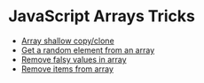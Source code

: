 # JavaScript Arrays Tricks

- [Array shallow copy/clone]()
- [Get a random element from an array]()
- [Remove falsy values in array]()
- [Remove items from array]()
